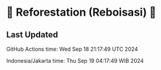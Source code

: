 
# 🌳 Reforestation (Reboisasi) 🌲

## Last Updated

GitHub Actions time: Wed Sep 18 21:17:49 UTC 2024

Indonesia/Jakarta time: Thu Sep 19 04:17:49 WIB 2024
